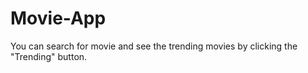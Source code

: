 # Movie-App
You can search for movie and see the trending movies by clicking the "Trending" button.
